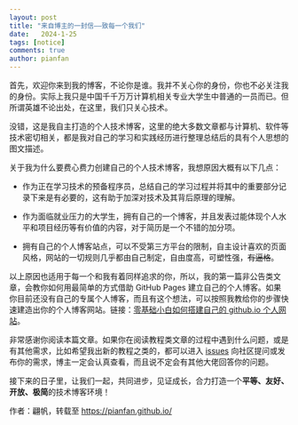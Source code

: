 ```yaml
---
layout: post
title: "来自博主的一封信——致每一个我们"
date:   2024-1-25
tags: [notice]
comments: true
author: pianfan
---
```


首先，欢迎你来到我的博客，不论你是谁。我并不关心你的身份，你也不必关注我的身份。实际上我只是中国千千万万计算机相关专业大学生中普通的一员而已。但所谓英雄不论出处，在这里，我们只关心技术。

<!-- more -->

没错，这是我自主打造的个人技术博客，这里的绝大多数文章都与计算机、软件等技术密切相关，都是我对自己的学习和实践经历进行整理总结后的具有个人思想的图文描述。

关于我为什么要费心费力创建自己的个人技术博客，我想原因大概有以下几点：

- 作为正在学习技术的预备程序员，总结自己的学习过程并将其中的重要部分记录下来是有必要的，这有助于加深对技术及其背后原理的理解。

- 作为面临就业压力的大学生，拥有自己的一个博客，并且发表过能体现个人水平和项目经历等有价值的内容，对于简历是一个不错的加分项。

- 拥有自己的个人博客站点，可以不受第三方平台的限制，自主设计喜欢的页面风格，网站的一切规则几乎都由自己制定，自由度高，可塑性强，~~有逼格~~。

以上原因也适用于每一个和我有着同样追求的你，所以，我的第一篇非公告类文章，会教你如何用最简单的方式借助 GitHub Pages 建立自己的个人博客。如果你目前还没有自己的专属个人博客，而且有这个想法，可以按照我教给你的步骤快速建造出你的个人博客网站。链接：[零基础小白如何搭建自己的 github.io 个人网站](https://pianfan.github.io/build_own_website/)。

非常感谢你阅读本篇文章。如果你在阅读教程类文章的过程中遇到什么问题，或是有其他需求，比如希望我出新的教程之类的，都可以进入 [issues](https://github.com/pianfan/pianfan.github.io/issues) 向社区提问或发布你的需求，博主一定会认真查看，而且说不定会有其他大佬回答你的问题。

接下来的日子里，让我们一起，共同进步，见证成长，合力打造一个**平等、友好、开放、极简**的技术博客环境！

作者：翩帆，转载至 https://pianfan.github.io/